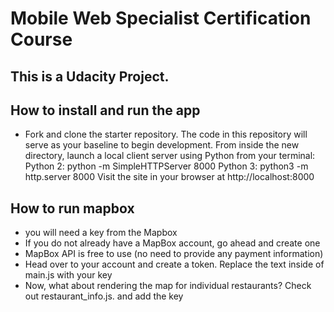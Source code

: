 # Mobile Web Specialist Certification Course
This is a Udacity Project. 
---
## How to install and run the app
<ul>
  <li>
    Fork and clone the starter repository. The code in this repository will serve as your baseline to begin development.
    From inside the new directory, launch a local client server using Python from your terminal: 
    Python 2: python -m SimpleHTTPServer 8000 
    Python 3: python3 -m http.server 8000
    Visit the site in your browser at http://localhost:8000
  </li>
</ul>

## How to run mapbox
<ul>
  <li> you will need a key from the Mapbox </li>
  <li>If you do not already have a MapBox account, go ahead and create one</li>
  <li>MapBox API is free to use (no need to provide any payment information)</li>
  <li>Head over to your account and create a token. Replace the text <your MAPBOX API KEY HERE> inside of main.js with your key</li>
  <li>Now, what about rendering the map for individual restaurants? Check out restaurant_info.js. and add the key</li>
</ul>




